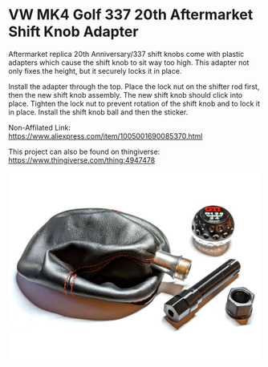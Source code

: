 # VW MK4 Golf 337 20th Aftermarket Shift Knob Adapter
Aftermarket replica 20th Anniversary/337 shift knobs come with plastic adapters which cause the shift knob to sit way too high. This adapter not only fixes the height, but it securely locks it in place.

Install the adapter through the top. Place the lock nut on the shifter rod first, then the new shift knob assembly. The new shift knob should click into place. Tighten the lock nut to prevent rotation of the shift knob and to lock it in place. Install the shift knob ball and then the sticker.

Non-Affilated Link:
https://www.aliexpress.com/item/1005001690085370.html

This project can also be found on thingiverse:
https://www.thingiverse.com/thing:4947478

![Preview](https://github.com/XDleader555/cad_models/raw/main/vw_mk4_golf_337_20th_aftermarket_shift_knob_adapter/res/vw_mk4_golf_337_20th_aftermarket_shift_knob_adapter_preview.jpg)